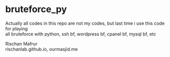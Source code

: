 bruteforce_py
=============

Actually all codes in this repo are not my codes, but last time i use this code for playing <br/>
all bruteforce with python, ssh bf, wordpress bf, cpanel bf, mysql bf, etc</br>

Rischan Mafrur <br/>
rischanlab.github.io, ourmasjid.me

